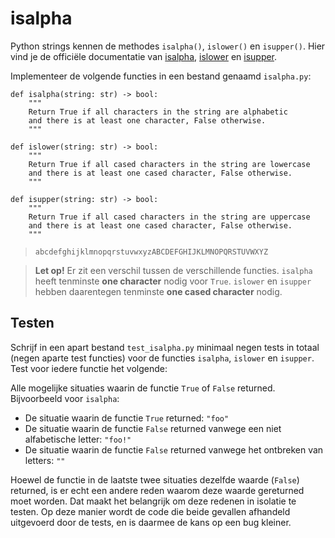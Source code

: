 # isalpha

Python strings kennen de methodes `isalpha()`, `islower()` en `isupper()`. Hier vind je de officiële documentatie van [isalpha](https://docs.python.org/3/library/stdtypes.html#str.isalpha), [islower](https://docs.python.org/3/library/stdtypes.html#str.islower) en [isupper](https://docs.python.org/3/library/stdtypes.html#str.isupper).

Implementeer de volgende functies in een bestand genaamd `isalpha.py`:

    def isalpha(string: str) -> bool:
        """
        Return True if all characters in the string are alphabetic
        and there is at least one character, False otherwise.
        """

    def islower(string: str) -> bool:
        """
        Return True if all cased characters in the string are lowercase
        and there is at least one cased character, False otherwise.
        """

    def isupper(string: str) -> bool:
        """
        Return True if all cased characters in the string are uppercase
        and there is at least one cased character, False otherwise.
        """

> `abcdefghijklmnopqrstuvwxyzABCDEFGHIJKLMNOPQRSTUVWXYZ`

> **Let op!** Er zit een verschil tussen de verschillende functies. `isalpha` heeft tenminste **one character** nodig voor `True`. `islower` en `isupper` hebben daarentegen tenminste **one cased character** nodig.

## Testen

Schrijf in een apart bestand `test_isalpha.py` minimaal negen tests in totaal (negen aparte test functies) voor de functies `isalpha`, `islower` en `isupper`. Test voor iedere functie het volgende:

Alle mogelijke situaties waarin de functie `True` of `False` returned. Bijvoorbeeld voor `isalpha`:

- De situatie waarin de functie `True` returned: `"foo"`
- De situatie waarin de functie `False` returned vanwege een niet alfabetische letter: `"foo!"` 
- De situatie waarin de functie `False` returned vanwege het ontbreken van letters: `""`

Hoewel de functie in de laatste twee situaties dezelfde waarde (`False`) returned, is er echt een andere reden waarom deze waarde gereturned moet worden. Dat maakt het belangrijk om deze redenen in isolatie te testen. Op deze manier wordt de code die beide gevallen afhandeld uitgevoerd door de tests, en is daarmee de kans op een bug kleiner.